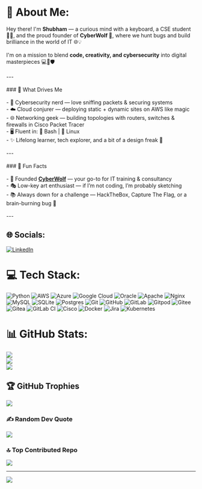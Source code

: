 # 💫 About Me:
Hey there! I'm **Shubham** — a curious mind with a keyboard, a CSE student 🧑‍🎓, and the proud founder of **CyberWolf 🐺**, where we hunt bugs and build brilliance in the world of IT 🌐💡<br><br>I'm on a mission to blend **code, creativity, and cybersecurity** into digital masterpieces 💻🎨🛡️<br><br>---<br><br>### 🚀 What Drives Me<br><br>- 🔐 Cybersecurity nerd — love sniffing packets & securing systems  <br>- ☁️ Cloud conjurer — deploying static + dynamic sites on AWS like magic  <br>- 🌐 Networking geek — building topologies with routers, switches & firewalls in Cisco Packet Tracer  <br>- 🖥️ Fluent in: 🐚 Bash | 🐧 Linux  <br>- ✨ Lifelong learner, tech explorer, and a bit of a design freak 🎨<br><br>---<br><br>### 🌟 Fun Facts<br><br>- 🐺 Founded [**CyberWolf**](#) — your go-to for IT training & consultancy  <br>- 🎭 Low-key art enthusiast — if I’m not coding, I’m probably sketching  <br>- 📚 Always down for a challenge — HackTheBox, Capture The Flag, or a brain-burning bug 🔎<br><br>---


## 🌐 Socials:
[![LinkedIn](https://img.shields.io/badge/LinkedIn-%230077B5.svg?logo=linkedin&logoColor=white)](https://linkedin.com/in/shubhambhowmik) 

# 💻 Tech Stack:
![Python](https://img.shields.io/badge/python-3670A0?style=for-the-badge&logo=python&logoColor=ffdd54) ![AWS](https://img.shields.io/badge/AWS-%23FF9900.svg?style=for-the-badge&logo=amazon-aws&logoColor=white) ![Azure](https://img.shields.io/badge/azure-%230072C6.svg?style=for-the-badge&logo=microsoftazure&logoColor=white) ![Google Cloud](https://img.shields.io/badge/GoogleCloud-%234285F4.svg?style=for-the-badge&logo=google-cloud&logoColor=white) ![Oracle](https://img.shields.io/badge/Oracle-F80000?style=for-the-badge&logo=oracle&logoColor=white) ![Apache](https://img.shields.io/badge/apache-%23D42029.svg?style=for-the-badge&logo=apache&logoColor=white) ![Nginx](https://img.shields.io/badge/nginx-%23009639.svg?style=for-the-badge&logo=nginx&logoColor=white) ![MySQL](https://img.shields.io/badge/mysql-4479A1.svg?style=for-the-badge&logo=mysql&logoColor=white) ![SQLite](https://img.shields.io/badge/sqlite-%2307405e.svg?style=for-the-badge&logo=sqlite&logoColor=white) ![Postgres](https://img.shields.io/badge/postgres-%23316192.svg?style=for-the-badge&logo=postgresql&logoColor=white) ![Git](https://img.shields.io/badge/git-%23F05033.svg?style=for-the-badge&logo=git&logoColor=white) ![GitHub](https://img.shields.io/badge/github-%23121011.svg?style=for-the-badge&logo=github&logoColor=white) ![GitLab](https://img.shields.io/badge/gitlab-%23181717.svg?style=for-the-badge&logo=gitlab&logoColor=white) ![Gitpod](https://img.shields.io/badge/gitpod-f06611.svg?style=for-the-badge&logo=gitpod&logoColor=white) ![Gitee](https://img.shields.io/badge/Gitee-C71D23?style=for-the-badge&logo=gitee&logoColor=white) ![Gitea](https://img.shields.io/badge/Gitea-34495E?style=for-the-badge&logo=gitea&logoColor=5D9425) ![GitLab CI](https://img.shields.io/badge/gitlab%20CI-%23181717.svg?style=for-the-badge&logo=gitlab&logoColor=white) ![Cisco](https://img.shields.io/badge/cisco-%23049fd9.svg?style=for-the-badge&logo=cisco&logoColor=black) ![Docker](https://img.shields.io/badge/docker-%230db7ed.svg?style=for-the-badge&logo=docker&logoColor=white) ![Jira](https://img.shields.io/badge/jira-%230A0FFF.svg?style=for-the-badge&logo=jira&logoColor=white) ![Kubernetes](https://img.shields.io/badge/kubernetes-%23326ce5.svg?style=for-the-badge&logo=kubernetes&logoColor=white)
# 📊 GitHub Stats:
![](https://github-readme-stats.vercel.app/api?username=Shubhamxxx&theme=shadow_green&hide_border=false&include_all_commits=true&count_private=true)<br/>
![](https://nirzak-streak-stats.vercel.app/?user=Shubhamxxx&theme=shadow_green&hide_border=false)<br/>
![](https://github-readme-stats.vercel.app/api/top-langs/?username=Shubhamxxx&theme=shadow_green&hide_border=false&include_all_commits=true&count_private=true&layout=compact)

## 🏆 GitHub Trophies
![](https://github-profile-trophy.vercel.app/?username=Shubhamxxx&theme=radical&no-frame=false&no-bg=false&margin-w=4)

### ✍️ Random Dev Quote
![](https://quotes-github-readme.vercel.app/api?type=horizontal&theme=light)

### 🔝 Top Contributed Repo
![](https://github-contributor-stats.vercel.app/api?username=Shubhamxxx&limit=5&theme=dark&combine_all_yearly_contributions=true)

---
[![](https://visitcount.itsvg.in/api?id=Shubhamxxx&icon=2&color=3)](https://visitcount.itsvg.in)

<!-- Proudly created with GPRM ( https://gprm.itsvg.in ) -->
